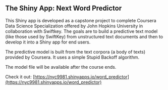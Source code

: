 ## The Shiny App: Next Word Predictor

This Shiny app is developed as a capstone project to complete Coursera Data Science Specialization offered by John Hopkins University in collaboration with Swiftkey. The goals are to build a predictive text model (like those used by SwiftKey) from unstructured text documents and then to develop it into a Shiny app for end users.

The predictive model is built from the text corpora (a body of texts) provided by Coursera. It uses a simple Stupid Backoff algorithm.

The model file will be available after the course ends. 

Check it out: [https://nyc9981.shinyapps.io/word_predictor](https://nyc9981.shinyapps.io/word_predictor)
